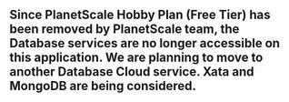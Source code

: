 ## Since PlanetScale Hobby Plan (Free Tier) has been removed by PlanetScale team, the Database services are no longer accessible on this application. We are planning to move to another Database Cloud service. Xata and MongoDB are being considered.
